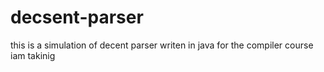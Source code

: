 # decsent-parser
this is a simulation of decent parser writen in java for the compiler course iam takinig 
